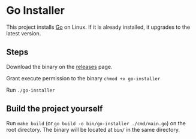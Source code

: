 # Go Installer

This project installs [Go](https://go.dev/) on Linux. If it is already installed, it upgrades to the latest version.

## Steps

Download the binary on the [releases](https://github.com/raphaelmb/go-installer/releases) page.

Grant execute permission to the binary `chmod +x go-installer`

Run `./go-installer`

## Build the project yourself

Run `make build` (or `go build -o bin/go-installer ./cmd/main.go`) on the root directory. The binary will be located at `bin/` in the same directory.
